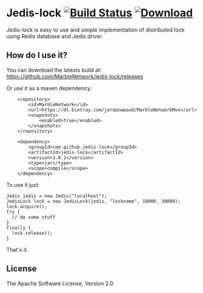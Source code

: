 # Jedis-lock [![Build Status](https://travis-ci.org/MarbleNetwork/jedis-lock.svg?branch=master)](https://travis-ci.org/MarbleNetwork/jedis-lock) [ ![Download](https://api.bintray.com/packages/jordanwwood/MarbleNetworkMvn/JedisLock/images/download.svg) ](https://bintray.com/jordanwwood/MarbleNetworkMvn/JedisLock/_latestVersion)

Jedis-lock is easy to use and simple implementation of distributed lock using Redis database and Jedis driver.

## How do I use it?

You can download the latests build at:
    https://github.com/MarbleNetwork/jedis-lock/releases

Or use it as a maven dependency:
```
    <repository>
        <id>MarbleNetwork</id>
        <url>https://dl.bintray.com/jordanwwood/MarbleNetworkMvn</url>
        <snapshots>
            <enabled>true</enabled>
        </snapshots>
    </repository>
```

```
    <dependency>
        <groupId>com.github.jedis-lock</groupId>
        <artifactId>jedis-lock</artifactId>
        <version>1.0.1</version>
        <type>jar</type>
        <scope>compile</scope>
    </dependency>
```

To use it just:

    Jedis jedis = new Jedis("localhost");
    JedisLock lock = new JedisLock(jedis, "lockname", 10000, 30000);
    lock.acquire();
    try {
      // do some stuff
    }
    finally {
      lock.release();
    }

That's it.

## License

The Apache Software License, Version 2.0
